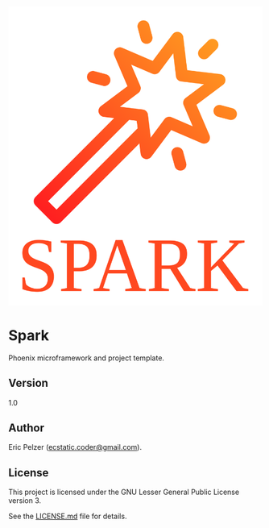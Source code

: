 ![](https://github.com/senselogic/SPARK/blob/master/LOGO/spark.png)

# Spark

Phoenix microframework and project template.

## Version

1.0

## Author

Eric Pelzer (ecstatic.coder@gmail.com).

## License

This project is licensed under the GNU Lesser General Public License version 3.

See the [LICENSE.md](LICENSE.md) file for details.
